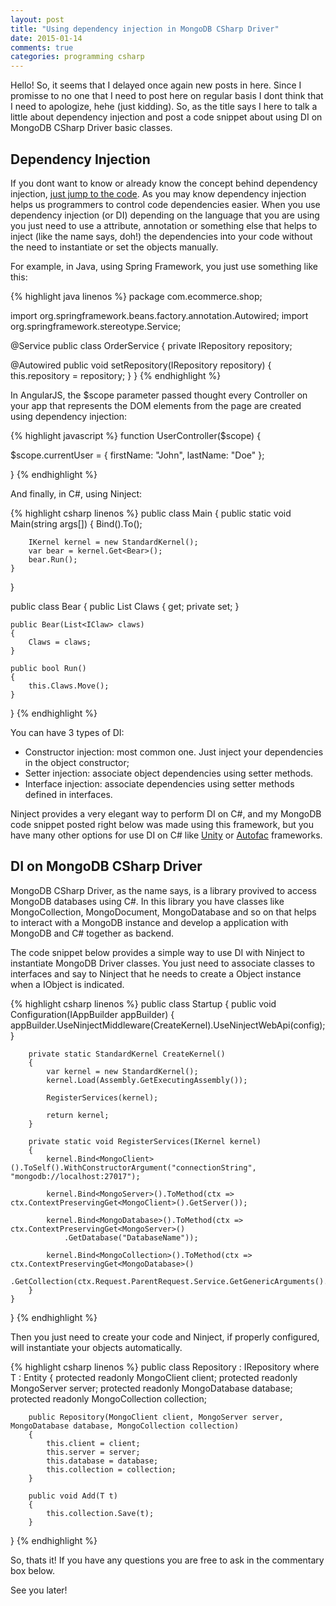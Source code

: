 ```yaml
---
layout: post
title: "Using dependency injection in MongoDB CSharp Driver"
date: 2015-01-14
comments: true
categories: programming csharp
---
```


Hello! So, it seems that I delayed once again new posts in here. Since I promisse to no one that I need to post here on regular basis I dont think that I need to apologize, hehe (just kidding). So, as the title says I here to talk a little about dependency injection and post a code snippet about using DI on MongoDB CSharp Driver basic classes. 

## Dependency Injection

If you dont want to know or already know the concept behind dependency injection, [just jump to the code](#code). 
As you may know dependency injection helps us programmers to control code dependencies easier. When you use dependency injection (or DI) depending on the language that you are using you just need to use a attribute, annotation or something else that helps to inject (like the name says, doh!) the dependencies into your code without the need to instantiate or set the objects manually. 

For example, in Java, using Spring Framework, you just use something like this:

{% highlight java linenos %}
package com.ecommerce.shop;

import org.springframework.beans.factory.annotation.Autowired;
import org.springframework.stereotype.Service;


@Service
public class OrderService {
  private IRepository repository;

  @Autowired
  public void setRepository(IRepository repository) {
    this.repository = repository;
  }
} 
{% endhighlight %}

In AngularJS, the $scope parameter passed thought every Controller on your app that represents the DOM elements from the page are created using dependency injection:

{% highlight javascript %}
function UserController($scope) {

   $scope.currentUser = {
      firstName: "John",
      lastName: "Doe"
   };

}
{% endhighlight %}

And finally, in C#, using Ninject:

{% highlight csharp linenos %}
public class Main {
    public static void Main(string args[]) {
        Bind<IClaw>().To<Claw>();
        
        IKernel kernel = new StandardKernel();
        var bear = kernel.Get<Bear>();
        bear.Run();
    }
}

public class Bear 
{
    public List<IClaw> Claws 
    { 
        get; 
        private set; 
    }

    public Bear(List<IClaw> claws) 
    {
        Claws = claws;
    }

    public bool Run() 
    {
        this.Claws.Move();
    }
}
{% endhighlight %}

You can have 3 types of DI: 

- Constructor injection: most common one. Just inject your dependencies in the object constructor;
- Setter injection: associate object dependencies using setter methods.
- Interface injection: associate dependencies using setter methods defined in interfaces.

Ninject provides a very elegant way to perform DI on C#, and my MongoDB code snippet posted right below was made using this framework, but you have many other options for use DI on C# like [Unity](http://msdn.microsoft.com/en-us/library/ff647202.aspx) or [Autofac](http://autofac.org/) frameworks.

## <a name="code"></a> DI on MongoDB CSharp Driver

MongoDB CSharp Driver, as the name says, is a library provived to access MongoDB databases using C#. In this library you have classes like MongoCollection, MongoDocument, MongoDatabase and so on that helps to interact with a MongoDB instance and develop a application with MongoDB and C# together as backend. 

The code snippet below provides a simple way to use DI with Ninject to instantiate MongoDB Driver classes. 
You just need to associate classes to interfaces and say to Ninject that he needs to create a Object instance when a IObject is indicated.

{% highlight csharp linenos %}
public class Startup
{
        public void Configuration(IAppBuilder appBuilder)
        {
            appBuilder.UseNinjectMiddleware(CreateKernel).UseNinjectWebApi(config);
        }

        private static StandardKernel CreateKernel()
        {
            var kernel = new StandardKernel();
            kernel.Load(Assembly.GetExecutingAssembly());

            RegisterServices(kernel);

            return kernel;
        }

        private static void RegisterServices(IKernel kernel)
        {
            kernel.Bind<MongoClient>().ToSelf().WithConstructorArgument("connectionString", "mongodb://localhost:27017");

            kernel.Bind<MongoServer>().ToMethod(ctx => ctx.ContextPreservingGet<MongoClient>().GetServer());

            kernel.Bind<MongoDatabase>().ToMethod(ctx => ctx.ContextPreservingGet<MongoServer>()
                .GetDatabase("DatabaseName"));

            kernel.Bind<MongoCollection>().ToMethod(ctx => ctx.ContextPreservingGet<MongoDatabase>()
                .GetCollection(ctx.Request.ParentRequest.Service.GetGenericArguments().First().Name));
        }
    }
}
{% endhighlight %}

Then you just need to create your code and Ninject, if properly configured, will instantiate your objects automatically. 

{% highlight csharp linenos %}
public class Repository<T> : IRepository<T> where T : Entity
    {
        protected readonly MongoClient client;
        protected readonly MongoServer server;
        protected readonly MongoDatabase database;
        protected readonly MongoCollection collection;


        public Repository(MongoClient client, MongoServer server, MongoDatabase database, MongoCollection collection)
        {
            this.client = client;
            this.server = server;
            this.database = database;
            this.collection = collection;
        }

        public void Add(T t)
        {
            this.collection.Save(t);
        }

}
{% endhighlight %}

So, thats it! If you have any questions you are free to ask in the commentary box below.

See you later!